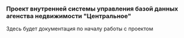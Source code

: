 ### Проект внутренней системы управления базой данных агенства недвижимости "Центральное"

Здесь будет документация по началу работы с проектом
